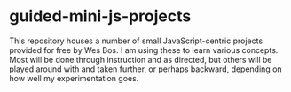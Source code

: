 # guided-mini-js-projects

This repository houses a number of small JavaScript-centric projects provided for free by Wes Bos. I am using these to learn various concepts. Most will be done through instruction and as directed, but others will be played around with and taken further, or perhaps backward, depending on how well my experimentation goes.
